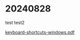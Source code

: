 # 20240828
test
test2

[keyboard-shortcuts-windows.pdf](https://github.com/user-attachments/files/16776001/keyboard-shortcuts-windows.pdf)
